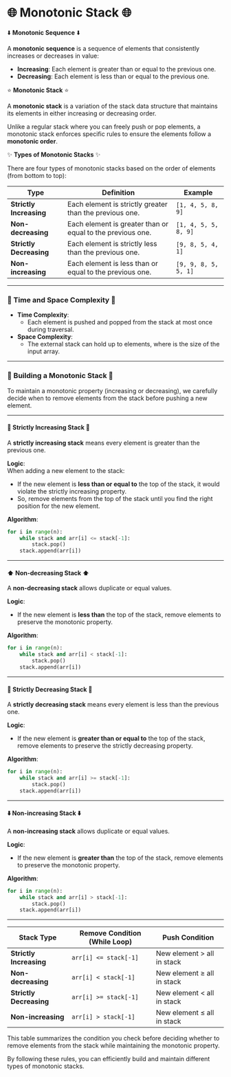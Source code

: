 # 🌐 Monotonic Stack 🌐

⬇️ **Monotonic Sequence** ⬇️

A **monotonic sequence** is a sequence of elements that consistently increases or decreases in value:

- **Increasing**: Each element is greater than or equal to the previous one.
- **Decreasing**: Each element is less than or equal to the previous one.

⭐ **Monotonic Stack** ⭐

A **monotonic stack** is a variation of the stack data structure that maintains its elements in either increasing or decreasing order.

Unlike a regular stack where you can freely push or pop elements, a monotonic stack enforces specific rules to ensure the elements follow a **monotonic order**.

✨ **Types of Monotonic Stacks** ✨

There are four types of monotonic stacks based on the order of elements (from bottom to top):

| Type                    | Definition                                                 | Example              |
| ----------------------- | ---------------------------------------------------------- | -------------------- |
| **Strictly Increasing** | Each element is strictly greater than the previous one.    | `[1, 4, 5, 8, 9]`    |
| **Non-decreasing**      | Each element is greater than or equal to the previous one. | `[1, 4, 5, 5, 8, 9]` |
| **Strictly Decreasing** | Each element is strictly less than the previous one.       | `[9, 8, 5, 4, 1]`    |
| **Non-increasing**      | Each element is less than or equal to the previous one.    | `[9, 9, 8, 5, 5, 1]` |

---

### 🔢 Time and Space Complexity 🔢

- **Time Complexity**:&#x20;
  - Each element is pushed and popped from the stack at most once during traversal.
- **Space Complexity**:&#x20;
  - The external stack can hold up to  elements, where  is the size of the input array.

---

### 🔄 Building a Monotonic Stack 🔄

To maintain a monotonic property (increasing or decreasing), we carefully decide when to remove elements from the stack before pushing a new element.

---

#### 🔼 Strictly Increasing Stack 🔼

A **strictly increasing stack** means every element is greater than the previous one.

**Logic**:\
When adding a new element to the stack:

- If the new element is **less than or equal to** the top of the stack, it would violate the strictly increasing property.
- So, remove elements from the top of the stack until you find the right position for the new element.

**Algorithm**:

```python
for i in range(n):
    while stack and arr[i] <= stack[-1]:
        stack.pop()
    stack.append(arr[i])
```

---

#### ⬆️ Non-decreasing Stack ⬆️

A **non-decreasing stack** allows duplicate or equal values.

**Logic**:

- If the new element is **less than** the top of the stack, remove elements to preserve the monotonic property.

**Algorithm**:

```python
for i in range(n):
    while stack and arr[i] < stack[-1]:
        stack.pop()
    stack.append(arr[i])
```

---

#### 🔽 Strictly Decreasing Stack 🔽

A **strictly decreasing stack** means every element is less than the previous one.

**Logic**:

- If the new element is **greater than or equal to** the top of the stack, remove elements to preserve the strictly decreasing property.

**Algorithm**:

```python
for i in range(n):
    while stack and arr[i] >= stack[-1]:
        stack.pop()
    stack.append(arr[i])
```

---

#### ⬇️ Non-increasing Stack ⬇️

A **non-increasing stack** allows duplicate or equal values.

**Logic**:

- If the new element is **greater than** the top of the stack, remove elements to preserve the monotonic property.

**Algorithm**:

```python
for i in range(n):
    while stack and arr[i] > stack[-1]:
        stack.pop()
    stack.append(arr[i])
```

---

| Stack Type              | Remove Condition (While Loop) | Push Condition             |
| ----------------------- | ----------------------------- | -------------------------- |
| **Strictly Increasing** | `arr[i] <= stack[-1]`         | New element > all in stack |
| **Non-decreasing**      | `arr[i] < stack[-1]`          | New element ≥ all in stack |
| **Strictly Decreasing** | `arr[i] >= stack[-1]`         | New element < all in stack |
| **Non-increasing**      | `arr[i] > stack[-1]`          | New element ≤ all in stack |

This table summarizes the condition you check before deciding whether to remove elements from the stack while maintaining the monotonic property.

By following these rules, you can efficiently build and maintain different types of monotonic stacks.



